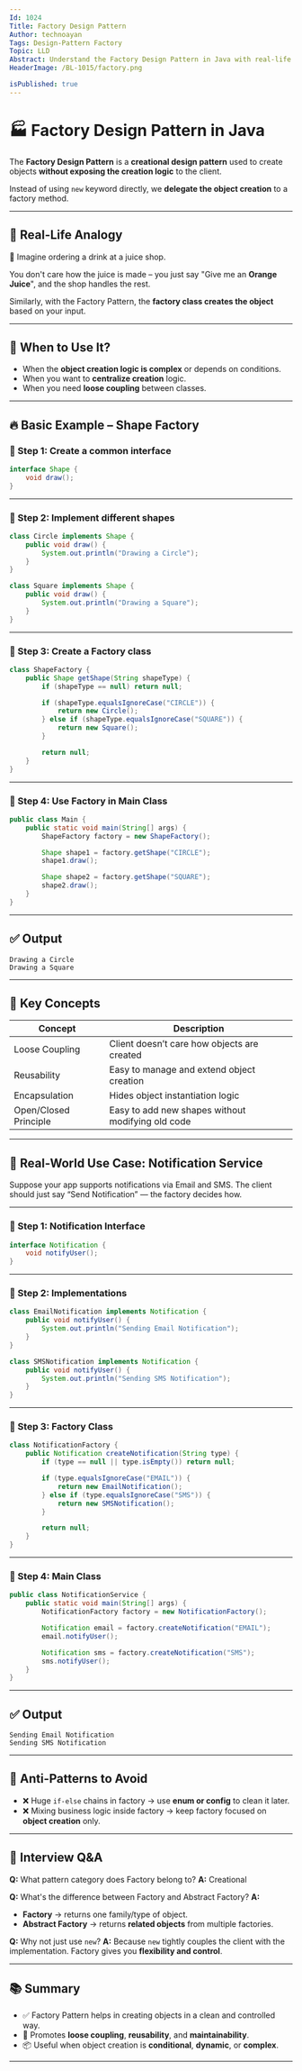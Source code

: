 ```yaml
---
Id: 1024 
Title: Factory Design Pattern  
Author: technoayan  
Tags: Design-Pattern Factory  
Topic: LLD  
Abstract: Understand the Factory Design Pattern in Java with real-life analogies, clean code examples, and best practices. Learn how it promotes loose coupling and simplifies object creation.  
HeaderImage: /BL-1015/factory.png  

isPublished: true  
---
```


# 🏭 Factory Design Pattern in Java

The **Factory Design Pattern** is a **creational design pattern** used to create objects **without exposing the creation logic** to the client.

Instead of using `new` keyword directly, we **delegate the object creation** to a factory method.

---

## 🎯 Real-Life Analogy

🧃 Imagine ordering a drink at a juice shop.

You don't care how the juice is made – you just say "Give me an **Orange Juice**", and the shop handles the rest.

Similarly, with the Factory Pattern, the **factory class creates the object** based on your input.

---

## 🔧 When to Use It?

* When the **object creation logic is complex** or depends on conditions.
* When you want to **centralize creation** logic.
* When you need **loose coupling** between classes.

---

## 🔥 Basic Example – Shape Factory

### 🔸 Step 1: Create a common interface

```java
interface Shape {
    void draw();
}
```

---

### 🔸 Step 2: Implement different shapes

```java
class Circle implements Shape {
    public void draw() {
        System.out.println("Drawing a Circle");
    }
}

class Square implements Shape {
    public void draw() {
        System.out.println("Drawing a Square");
    }
}
```

---

### 🔸 Step 3: Create a Factory class

```java
class ShapeFactory {
    public Shape getShape(String shapeType) {
        if (shapeType == null) return null;

        if (shapeType.equalsIgnoreCase("CIRCLE")) {
            return new Circle();
        } else if (shapeType.equalsIgnoreCase("SQUARE")) {
            return new Square();
        }

        return null;
    }
}
```

---

### 🔸 Step 4: Use Factory in Main Class

```java
public class Main {
    public static void main(String[] args) {
        ShapeFactory factory = new ShapeFactory();

        Shape shape1 = factory.getShape("CIRCLE");
        shape1.draw();

        Shape shape2 = factory.getShape("SQUARE");
        shape2.draw();
    }
}
```

---

## ✅ Output

```
Drawing a Circle  
Drawing a Square
```

---

## 📌 Key Concepts

| Concept               | Description                                       |
| --------------------- | ------------------------------------------------- |
| Loose Coupling        | Client doesn’t care how objects are created       |
| Reusability           | Easy to manage and extend object creation         |
| Encapsulation         | Hides object instantiation logic                  |
| Open/Closed Principle | Easy to add new shapes without modifying old code |

---

## 🧠 Real-World Use Case: Notification Service

Suppose your app supports notifications via Email and SMS. The client should just say “Send Notification” — the factory decides how.

---

### 🔸 Step 1: Notification Interface

```java
interface Notification {
    void notifyUser();
}
```

---

### 🔸 Step 2: Implementations

```java
class EmailNotification implements Notification {
    public void notifyUser() {
        System.out.println("Sending Email Notification");
    }
}

class SMSNotification implements Notification {
    public void notifyUser() {
        System.out.println("Sending SMS Notification");
    }
}
```

---

### 🔸 Step 3: Factory Class

```java
class NotificationFactory {
    public Notification createNotification(String type) {
        if (type == null || type.isEmpty()) return null;

        if (type.equalsIgnoreCase("EMAIL")) {
            return new EmailNotification();
        } else if (type.equalsIgnoreCase("SMS")) {
            return new SMSNotification();
        }

        return null;
    }
}
```

---

### 🔸 Step 4: Main Class

```java
public class NotificationService {
    public static void main(String[] args) {
        NotificationFactory factory = new NotificationFactory();

        Notification email = factory.createNotification("EMAIL");
        email.notifyUser();

        Notification sms = factory.createNotification("SMS");
        sms.notifyUser();
    }
}
```

---

## ✅ Output

```
Sending Email Notification  
Sending SMS Notification
```

---

## 🚫 Anti-Patterns to Avoid

* ❌ Huge `if-else` chains in factory → use **enum or config** to clean it later.
* ❌ Mixing business logic inside factory → keep factory focused on **object creation** only.

---

## 🧠 Interview Q\&A

**Q:** What pattern category does Factory belong to?
**A:** Creational

**Q:** What's the difference between Factory and Abstract Factory?
**A:**

* **Factory** → returns one family/type of object.
* **Abstract Factory** → returns **related objects** from multiple factories.

**Q:** Why not just use `new`?
**A:** Because `new` tightly couples the client with the implementation. Factory gives you **flexibility and control**.

---

## 📚 Summary

* ✅ Factory Pattern helps in creating objects in a clean and controlled way.
* 🧱 Promotes **loose coupling**, **reusability**, and **maintainability**.
* 📦 Useful when object creation is **conditional**, **dynamic**, or **complex**.

---
